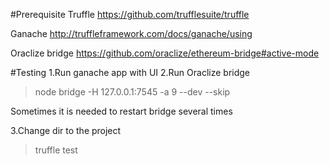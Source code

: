 #Prerequisite
Truffle
https://github.com/trufflesuite/truffle

Ganache 
http://truffleframework.com/docs/ganache/using

Oraclize bridge
https://github.com/oraclize/ethereum-bridge#active-mode

#Testing
1.Run ganache app with UI
2.Run Oraclize bridge
>node bridge -H 127.0.0.1:7545 -a 9 --dev --skip

Sometimes it is needed to restart bridge several times

3.Change dir to the project
>truffle test

